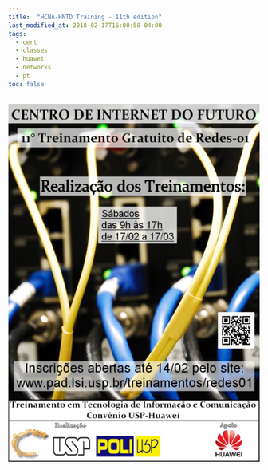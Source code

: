```yaml
---
title:  "HCNA-HNTD Training - 11th edition"
last_modified_at: 2018-02-17T16:00:58-04:00
tags:
  - cert
  - classes
  - huawei
  - networks
  - pt
toc: false
---
```


![](/assets/images/posts/2018-02-17-hntd-11.jpeg)
